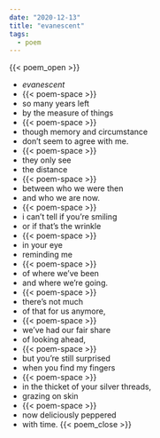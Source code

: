 ```yaml
---
date: "2020-12-13"
title: "evanescent"
tags:
  - poem
---
```


{{< poem_open >}}
* *evanescent*
* {{< poem-space >}}
* so many years left
* by the measure of things
* {{< poem-space >}}
* though memory and circumstance
* don’t seem to agree with me.
* {{< poem-space >}}
* they only see
* the distance
* {{< poem-space >}}
* between who we were then
* and who we are now.
* {{< poem-space >}}
* i can’t tell if you’re smiling
* or if that’s the wrinkle
* {{< poem-space >}}
* in your eye
* reminding me
* {{< poem-space >}}
* of where we’ve been
* and where we’re going.
* {{< poem-space >}}
* there’s not much
* of that for us anymore,
* {{< poem-space >}}
* we’ve had our fair share
* of looking ahead,
* {{< poem-space >}}
* but you’re still surprised
* when you find my fingers
* {{< poem-space >}}
* in the thicket of your silver threads,
* grazing on skin
* {{< poem-space >}}
* now deliciously peppered
* with time.
{{< poem_close >}}
